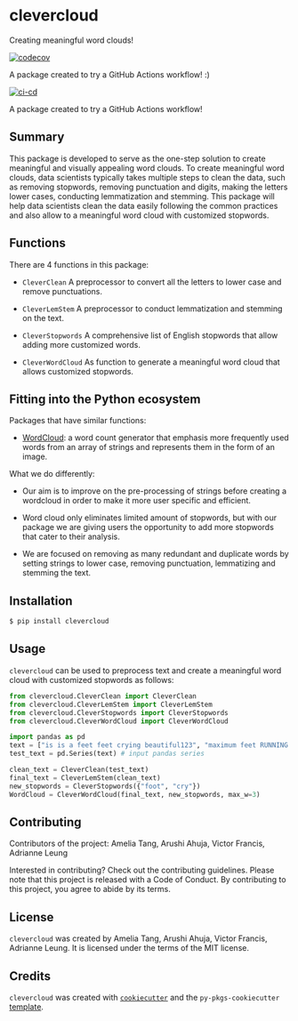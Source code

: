 # clevercloud

Creating meaningful word clouds! 

[![codecov](https://codecov.io/gh/UBC-MDS/clevercloud/branch/main/graph/badge.svg)](https://codecov.io/gh/UBC-MDS/clevercloud)

A package created to try a GitHub Actions workflow! :)

[![ci-cd](https://github.com/UBC-MDS/clevercloud/actions/workflows/ci-cd.yml/badge.svg)](https://github.com/UBC-MDS/clevercloud/actions/workflows/ci-cd.yml)

A package created to try a GitHub Actions workflow!

## Summary

This package is developed to serve as the one-step solution to create meaningful and visually appealing word clouds. To create meaningful word clouds, data scientists typically takes multiple steps to clean the data, such as removing stopwords, removing punctuation and digits, making the letters lower cases, conducting lemmatization and stemming. This package will help data scientists clean the data easily following the common practices and also allow to a meaningful word cloud with customized stopwords. 

## Functions

There are 4 functions in this package:

-   `CleverClean` A preprocessor to convert all the letters to lower case and remove punctuations.

-   `CleverLemStem` A preprocessor to conduct lemmatization and stemming on the text.

-   `CleverStopwords` A comprehensive list of English stopwords that allow adding more customized words.

-   `CleverWordCloud` As function to generate a meaningful word cloud that allows customized stopwords. 

## Fitting into the Python ecosystem

Packages that have similar functions:

- [WordCloud](https://github.com/amueller/word_cloud): a word count generator that emphasis more frequently used words from an array of strings and represents them in the form of an image. 

What we do differently: 

- Our aim is to improve on the pre-processing of strings before creating a wordcloud in order to make it more user specific and efficient.

- Word cloud only eliminates limited amount of stopwords, but with our package we are giving users the opportunity to add more stopwords that cater to their analysis.

- We are focused on removing as many redundant and duplicate words by setting strings to lower case, removing punctuation, lemmatizing and stemming the text. 


## Installation

``` bash
$ pip install clevercloud
```

## Usage

`clevercloud` can be used to preprocess text and create a meaningful word cloud with customized stopwords
as follows:

```python
from clevercloud.CleverClean import CleverClean
from clevercloud.CleverLemStem import CleverLemStem
from clevercloud.CleverStopwords import CleverStopwords
from clevercloud.CleverWordCloud import CleverWordCloud

import pandas as pd
text = ["is is a feet feet crying beautiful123", "maximum feet RUNNING!!", "BEAUTIFUL feet beautiful crying"]
test_text = pd.Series(text) # input pandas series

clean_text = CleverClean(test_text)
final_text = CleverLemStem(clean_text)
new_stopwords = CleverStopwords({"foot", "cry"})
WordCloud = CleverWordCloud(final_text, new_stopwords, max_w=3)

```

## Contributing

Contributors of the project: Amelia Tang, Arushi Ahuja, Victor Francis, Adrianne Leung

Interested in contributing? Check out the contributing guidelines. Please note that this project is released with a Code of Conduct. By contributing to this project, you agree to abide by its terms.

## License

`clevercloud` was created by Amelia Tang, Arushi Ahuja, Victor Francis, Adrianne Leung. It is licensed under the terms of the MIT license.

## Credits

`clevercloud` was created with [`cookiecutter`](https://cookiecutter.readthedocs.io/en/latest/) and the `py-pkgs-cookiecutter` [template](https://github.com/py-pkgs/py-pkgs-cookiecutter).
